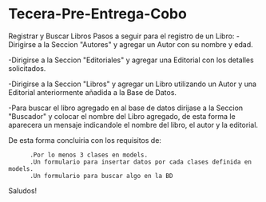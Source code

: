 # Tecera-Pre-Entrega-Cobo
Registrar y Buscar Libros
Pasos a seguir para el registro de un Libro:
  -Dirigirse a la Seccion "Autores" y agregar un Autor con su nombre y edad.

  -Dirigirse a la Seccion "Editoriales" y agregar una Editorial con los detalles solicitados.

  -Dirigirse a la Seccion "Libros" y agregar un Libro utilizando un Autor y una Editorial anteriormente añadida a la Base de Datos.

  -Para buscar el libro agregado en al base de datos dirijase a la Seccion "Buscador" y colocar el nombre del Libro agregado, de esta forma le aparecera un mensaje indicandole    el nombre del libro, el autor y la editorial.

De esta forma concluiria con los requisitos de:

          .Por lo menos 3 clases en models.
          .Un formulario para insertar datos por cada clases definida en models.
          .Un formulario para buscar algo en la BD
                                               
Saludos!
